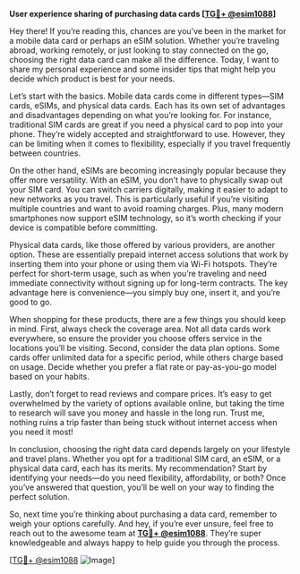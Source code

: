 **User experience sharing of purchasing data cards [[TG💪+ @esim1088](https://t.me/s/esim1088)]**

Hey there! If you’re reading this, chances are you’ve been in the market for a mobile data card or perhaps an eSIM solution. Whether you’re traveling abroad, working remotely, or just looking to stay connected on the go, choosing the right data card can make all the difference. Today, I want to share my personal experience and some insider tips that might help you decide which product is best for your needs.

Let’s start with the basics. Mobile data cards come in different types—SIM cards, eSIMs, and physical data cards. Each has its own set of advantages and disadvantages depending on what you’re looking for. For instance, traditional SIM cards are great if you need a physical card to pop into your phone. They’re widely accepted and straightforward to use. However, they can be limiting when it comes to flexibility, especially if you travel frequently between countries.

On the other hand, eSIMs are becoming increasingly popular because they offer more versatility. With an eSIM, you don’t have to physically swap out your SIM card. You can switch carriers digitally, making it easier to adapt to new networks as you travel. This is particularly useful if you’re visiting multiple countries and want to avoid roaming charges. Plus, many modern smartphones now support eSIM technology, so it’s worth checking if your device is compatible before committing.

Physical data cards, like those offered by various providers, are another option. These are essentially prepaid internet access solutions that work by inserting them into your phone or using them via Wi-Fi hotspots. They’re perfect for short-term usage, such as when you’re traveling and need immediate connectivity without signing up for long-term contracts. The key advantage here is convenience—you simply buy one, insert it, and you’re good to go.

When shopping for these products, there are a few things you should keep in mind. First, always check the coverage area. Not all data cards work everywhere, so ensure the provider you choose offers service in the locations you’ll be visiting. Second, consider the data plan options. Some cards offer unlimited data for a specific period, while others charge based on usage. Decide whether you prefer a flat rate or pay-as-you-go model based on your habits.

Lastly, don’t forget to read reviews and compare prices. It’s easy to get overwhelmed by the variety of options available online, but taking the time to research will save you money and hassle in the long run. Trust me, nothing ruins a trip faster than being stuck without internet access when you need it most!

In conclusion, choosing the right data card depends largely on your lifestyle and travel plans. Whether you opt for a traditional SIM card, an eSIM, or a physical data card, each has its merits. My recommendation? Start by identifying your needs—do you need flexibility, affordability, or both? Once you’ve answered that question, you’ll be well on your way to finding the perfect solution.

So, next time you’re thinking about purchasing a data card, remember to weigh your options carefully. And hey, if you’re ever unsure, feel free to reach out to the awesome team at **[TG💪+ @esim1088](https://t.me/s/esim1088)**. They’re super knowledgeable and always happy to help guide you through the process. 

[[TG💪+ @esim1088](https://t.me/s/esim1088) ![Image](https://i.postimg.cc/Y0z9fWf4/image.png)]